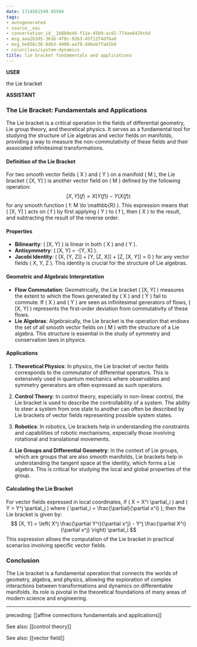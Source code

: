```yaml
---
date: 1714581549.95504
tags:
- autogenerated
- source__oai
- conversation_id__2b8b0e46-f11e-45b9-ac82-774ae6429c6d
- msg_aaa2b3d5-361b-4f0c-9263-45f12f4d76a8
- msg_be056c36-8db3-4900-aaf8-d46eb7fad1b9
- colorclass/system-dynamics
title: lie bracket fundamentals and applications
---
```


**USER**

the Lie bracket


**ASSISTANT**

### The Lie Bracket: Fundamentals and Applications

The Lie bracket is a critical operation in the fields of differential geometry, Lie group theory, and theoretical physics. It serves as a fundamental tool for studying the structure of Lie algebras and vector fields on manifolds, providing a way to measure the non-commutativity of these fields and their associated infinitesimal transformations.

#### Definition of the Lie Bracket

For two smooth vector fields \( X \) and \( Y \) on a manifold \( M \), the Lie bracket \( [X, Y] \) is another vector field on \( M \) defined by the following operation:
$$
[X, Y](f) = X(Y(f)) - Y(X(f))
$$
for any smooth function \( f: M \to \mathbb{R} \). This expression means that \( [X, Y] \) acts on \( f \) by first applying \( Y \) to \( f \), then \( X \) to the result, and subtracting the result of the reverse order.

#### Properties

- **Bilinearity**: \( [X, Y] \) is linear in both \( X \) and \( Y \).
- **Antisymmetry**: \( [X, Y] = -[Y, X] \).
- **Jacobi Identity**: \( [X, [Y, Z]] + [Y, [Z, X]] + [Z, [X, Y]] = 0 \) for any vector fields \( X, Y, Z \). This identity is crucial for the structure of Lie algebras.

#### Geometric and Algebraic Interpretation

- **Flow Commutation**: Geometrically, the Lie bracket \( [X, Y] \) measures the extent to which the flows generated by \( X \) and \( Y \) fail to commute. If \( X \) and \( Y \) are seen as infinitesimal generators of flows, \( [X, Y] \) represents the first-order deviation from commutativity of these flows.
- **Lie Algebras**: Algebraically, the Lie bracket is the operation that endows the set of all smooth vector fields on \( M \) with the structure of a Lie algebra. This structure is essential in the study of symmetry and conservation laws in physics.

#### Applications

1. **Theoretical Physics**: In physics, the Lie bracket of vector fields corresponds to the commutator of differential operators. This is extensively used in quantum mechanics where observables and symmetry generators are often expressed as such operators.

2. **Control Theory**: In control theory, especially in non-linear control, the Lie bracket is used to describe the controllability of a system. The ability to steer a system from one state to another can often be described by Lie brackets of vector fields representing possible system states.

3. **Robotics**: In robotics, Lie brackets help in understanding the constraints and capabilities of robotic mechanisms, especially those involving rotational and translational movements.

4. **Lie Groups and Differential Geometry**: In the context of Lie groups, which are groups that are also smooth manifolds, Lie brackets help in understanding the tangent space at the identity, which forms a Lie algebra. This is critical for studying the local and global properties of the group.

#### Calculating the Lie Bracket

For vector fields expressed in local coordinates, if \( X = X^i \partial_i \) and \( Y = Y^j \partial_j \) where \( \partial_i = \frac{\partial}{\partial x^i} \), then the Lie bracket is given by:
$$
[X, Y] = \left( X^j \frac{\partial Y^i}{\partial x^j} - Y^j \frac{\partial X^i}{\partial x^j} \right) \partial_i
$$
This expression allows the computation of the Lie bracket in practical scenarios involving specific vector fields.

### Conclusion

The Lie bracket is a fundamental operation that connects the worlds of geometry, algebra, and physics, allowing the exploration of complex interactions between transformations and dynamics on differentiable manifolds. Its role is pivotal in the theoretical foundations of many areas of modern science and engineering.


---

preceding: [[affine connections fundamentals and applications]]

See also: [[control theory]]


See also: [[vector field]]